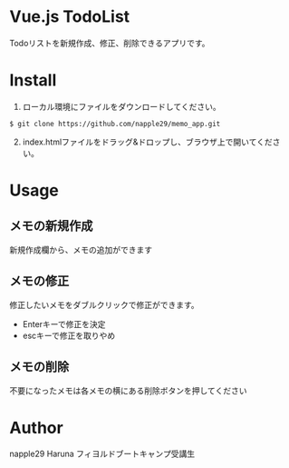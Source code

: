 # Vue.js TodoList
Todoリストを新規作成、修正、削除できるアプリです。

# Install
1. ローカル環境にファイルをダウンロードしてください。

`$ git clone https://github.com/napple29/memo_app.git`

2. index.htmlファイルをドラッグ&ドロップし、ブラウザ上で開いてください。

# Usage
## メモの新規作成
新規作成欄から、メモの追加ができます

## メモの修正
修正したいメモをダブルクリックで修正ができます。
- Enterキーで修正を決定
- escキーで修正を取りやめ

## メモの削除
不要になったメモは各メモの横にある削除ボタンを押してください

# Author
napple29 Haruna
フィヨルドブートキャンプ受講生
